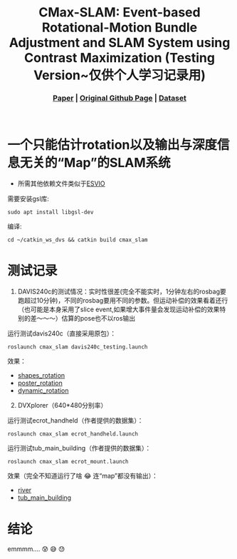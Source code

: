 [comment]: <> (# CMax-SLAM)

<!-- PROJECT LOGO -->

<p align="center">

  <h1 align="center"> CMax-SLAM: Event-based Rotational-Motion Bundle Adjustment and SLAM System using Contrast Maximization (Testing Version~仅供个人学习记录用)
  </h1>

[comment]: <> (  <h2 align="center">PAPER</h2>)
  <h3 align="center">
  <a href="https://arxiv.org/pdf/2403.08119.pdf">Paper</a> 
  | <a href="https://github.com/tub-rip/cmax_slam">Original Github Page</a>
  | <a href="https://github.com/tub-rip/ECRot">Dataset</a>
  </h3>
  <div align="center"></div>

<!-- <p align="center">
  <a href="">
    <img src="https://huajianup.github.io/thumbnails/Photo-SLAM_v2.gif" alt="teaser" width="100%">
  </a>
</p> -->
<br>

# 一个只能估计rotation以及输出与深度信息无关的“Map”的SLAM系统

* 所需其他依赖文件类似于[ESVIO](https://github.com/arclab-hku/ESVIO)

需要安装gsl库:

    sudo apt install libgsl-dev


编译:

    cd ~/catkin_ws_dvs && catkin build cmax_slam

# 测试记录

1. DAVIS240c的测试情况：实时性很差(完全不能实时，1分钟左右的rosbag要跑超过10分钟)，不同的rosbag要用不同的参数。但运动补偿的效果看着还行（也可能是本身采用了slice event,如果增大事件量会发现运动补偿的效果特别的差～～～）估算的pose也不以ros输出

运行测试davis240c（直接采用原包）：

    roslaunch cmax_slam davis240c_testing.launch

效果：
* [shapes_rotation]()
* [poster_rotation]()
* [dynamic_rotation]()

2. DVXplorer（640*480分别率）

运行测试ecrot_handheld（作者提供的数据集）：

    roslaunch cmax_slam ecrot_handheld.launch

运行测试tub_main_building（作者提供的数据集）：

    roslaunch cmax_slam ecrot_mount.launch

效果（完全不知道运行了啥 :joy: 连“map”都没有输出）：
* [river]()
* [tub_main_building]()

# 结论


 emmmm.... :cold_sweat: :sweat_smile: :sweat: